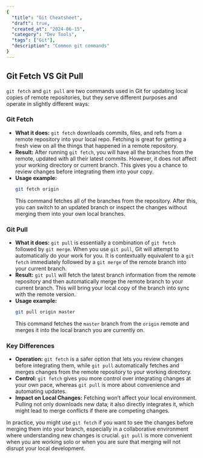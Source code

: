 ```yaml
---
{
  "title": "Git Cheatsheet",
  "draft": true,
  "created_at": "2024-06-15",
  "category": "Dev Tools",
  "tags": ["Git"],
  "description": "Common git commands"
}
---
```




## Git Fetch VS Git Pull

`git fetch` and `git pull` are two commands used in Git for updating local copies of remote repositories, but they serve different purposes and operate in slightly different ways:

### Git Fetch

- **What it does:** `git fetch` downloads commits, files, and refs from a remote repository into your local repo. Fetching is great for getting a fresh view on all the things that happened in a remote repository.
- **Result:** After running `git fetch`, you will have all the branches from the remote, updated with all their latest commits. However, it does not affect your working directory or current branch. This gives you a chance to review changes before integrating them into your copy.
- **Usage example:**
  ```bash
  git fetch origin
  ```
  This command fetches all of the branches from the repository. After this, you can switch to an updated branch or inspect the changes without merging them into your own local branches.

### Git Pull

- **What it does:** `git pull` is essentially a combination of `git fetch` followed by `git merge`. When you use `git pull`, Git will attempt to automatically do your work for you. It is contextually equivalent to a `git fetch` immediately followed by a `git merge` of the remote branch into your current branch.
- **Result:** `git pull` will fetch the latest branch information from the remote repository and then automatically merge the remote branch to your current branch. This will bring your local copy of the branch into sync with the remote version.
- **Usage example:**
  ```bash
  git pull origin master
  ```
  This command fetches the `master` branch from the `origin` remote and merges it into the local branch you are currently on.

### Key Differences

- **Operation:** `git fetch` is a safer option that lets you review changes before integrating them, while `git pull` automatically fetches and merges changes from the remote repository to your working directory.
- **Control:** `git fetch` gives you more control over integrating changes at your own pace, whereas `git pull` is more about convenience and automating updates.
- **Impact on Local Changes:** Fetching won’t affect your local environment. Pulling not only downloads new data; it also directly integrates it, which might lead to merge conflicts if there are competing changes.

In practice, you might use `git fetch` if you want to see the changes before merging them into your branch, especially in a collaborative environment where understanding new changes is crucial. `git pull` is more convenient when you are working solo or when you are sure that merging will not disrupt your local development.
